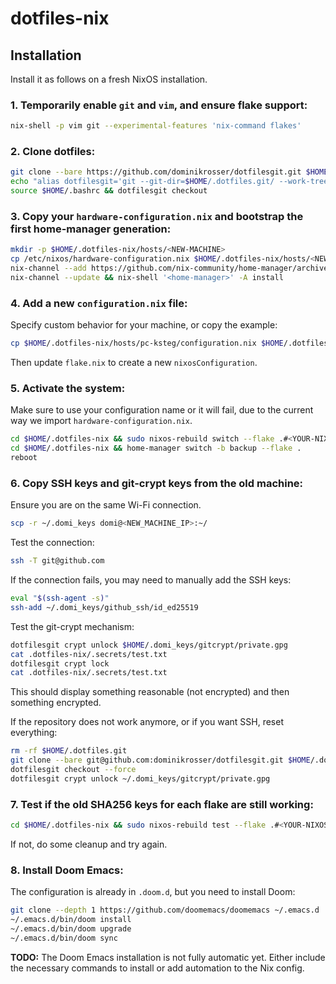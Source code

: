 # dotfiles-nix

## Installation
Install it as follows on a fresh NixOS installation.

### 1. Temporarily enable `git` and `vim`, and ensure flake support:
```sh
nix-shell -p vim git --experimental-features 'nix-command flakes'
```

### 2. Clone dotfiles:
```sh
git clone --bare https://github.com/dominikrosser/dotfilesgit.git $HOME/.dotfiles.git
echo "alias dotfilesgit='git --git-dir=$HOME/.dotfiles.git/ --work-tree=$HOME'" >> $HOME/.bashrc
source $HOME/.bashrc && dotfilesgit checkout
```

### 3. Copy your `hardware-configuration.nix` and bootstrap the first home-manager generation:
```sh
mkdir -p $HOME/.dotfiles-nix/hosts/<NEW-MACHINE>
cp /etc/nixos/hardware-configuration.nix $HOME/.dotfiles-nix/hosts/<NEW-MACHINE>/hardware-configuration.nix
nix-channel --add https://github.com/nix-community/home-manager/archive/master.tar.gz home-manager
nix-channel --update && nix-shell '<home-manager>' -A install
```

### 4. Add a new `configuration.nix` file:
Specify custom behavior for your machine, or copy the example:
```sh
cp $HOME/.dotfiles-nix/hosts/pc-ksteg/configuration.nix $HOME/.dotfiles-nix/hosts/<NEW-MACHINE>/configuration.nix
```
Then update `flake.nix` to create a new `nixosConfiguration`.

### 5. Activate the system:
Make sure to use your configuration name or it will fail, due to the current way we import `hardware-configuration.nix`.
```sh
cd $HOME/.dotfiles-nix && sudo nixos-rebuild switch --flake .#<YOUR-NIXOS-CONFIGURATION-NAME>
cd $HOME/.dotfiles-nix && home-manager switch -b backup --flake .
reboot
```

### 6. Copy SSH keys and git-crypt keys from the old machine:
Ensure you are on the same Wi-Fi connection.
```sh
scp -r ~/.domi_keys domi@<NEW_MACHINE_IP>:~/
```
Test the connection:
```sh
ssh -T git@github.com
```
If the connection fails, you may need to manually add the SSH keys:
```sh
eval "$(ssh-agent -s)"
ssh-add ~/.domi_keys/github_ssh/id_ed25519
```
Test the git-crypt mechanism:
```sh
dotfilesgit crypt unlock $HOME/.domi_keys/gitcrypt/private.gpg
cat .dotfiles-nix/.secrets/test.txt
dotfilesgit crypt lock
cat .dotfiles-nix/.secrets/test.txt
```
This should display something reasonable (not encrypted) and then something encrypted.

If the repository does not work anymore, or if you want SSH, reset everything:
```sh
rm -rf $HOME/.dotfiles.git
git clone --bare git@github.com:dominikrosser/dotfilesgit.git $HOME/.dotfiles.git
dotfilesgit checkout --force
dotfilesgit crypt unlock ~/.domi_keys/gitcrypt/private.gpg
```

### 7. Test if the old SHA256 keys for each flake are still working:
```sh
cd $HOME/.dotfiles-nix && sudo nixos-rebuild test --flake .#<YOUR-NIXOS-CONFIGURATION-NAME>
```
If not, do some cleanup and try again.

### 8. Install Doom Emacs:
The configuration is already in `.doom.d`, but you need to install Doom:
```sh
git clone --depth 1 https://github.com/doomemacs/doomemacs ~/.emacs.d
~/.emacs.d/bin/doom install
~/.emacs.d/bin/doom upgrade
~/.emacs.d/bin/doom sync
```
**TODO:** The Doom Emacs installation is not fully automatic yet. Either include the necessary commands to install or add automation to the Nix config.
